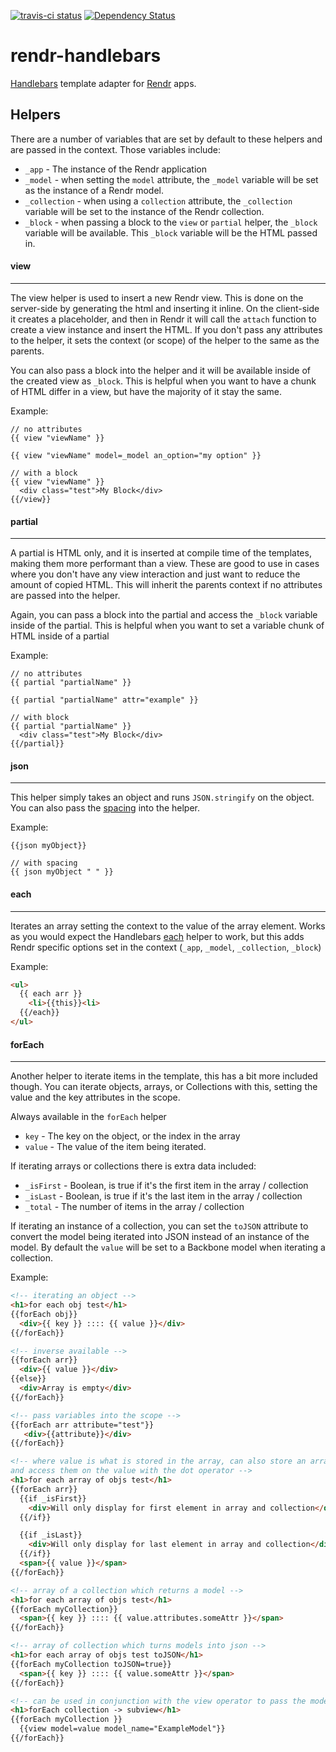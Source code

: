 [![travis-ci status](https://secure.travis-ci.org/rendrjs/rendr-handlebars.png)](http://travis-ci.org/#!/rendrjs/rendr-handlebars/builds)
[![Dependency Status](https://david-dm.org/rendrjs/rendr-handlebars.png)](https://david-dm.org/rendrjs/rendr-handlebars)

rendr-handlebars
================

[Handlebars](http://handlebarsjs.com/) template adapter for [Rendr](https://github.com/rendrjs/rendr) apps.


## Helpers

There are a number of variables that are set by default to these helpers and are passed in the context.  Those variables include:
- `_app` -  The instance of the Rendr application
- `_model` - when setting the `model` attribute, the `_model` variable will be set as the instance of a Rendr model.
- `_collection` - when using a `collection` attribute, the `_collection` variable will be set to the instance of the Rendr collection.
- `_block` - when passing a block to the `view` or `partial` helper, the `_block` variable will be available.  This `_block` variable will be the HTML passed in.


#### view
------
The view helper is used to insert a new Rendr view.  This is done on the server-side by generating the html and inserting it inline.  On the client-side it creates a placeholder, and then in Rendr it will call the `attach` function to create a view instance and insert the HTML.  If you don't pass any attributes to the helper, it sets the context (or scope) of the helper to the same as the parents.

You can also pass a block into the helper and it will be available inside of the created view as `_block`.  This is helpful when you want to have a chunk of HTML differ in a view, but have the majority of it stay the same.

Example:
```
// no attributes
{{ view "viewName" }}

{{ view "viewName" model=_model an_option="my option" }}

// with a block
{{ view "viewName" }}
  <div class="test">My Block</div>
{{/view}}
```


#### partial
------
A partial is HTML only, and it is inserted at compile time of the templates, making them more performant than a view.  These are good to use in cases where you don't have any view interaction and just want to reduce the amount of copied HTML.  This will inherit the parents context if no attributes are passed into the helper.

Again, you can pass a block into the partial and access the `_block` variable inside of the partial.  This is helpful when you want to set a variable chunk of HTML inside of a partial

Example:
```
// no attributes
{{ partial "partialName" }}

{{ partial "partialName" attr="example" }}

// with block
{{ partial "partialName" }}
  <div class="test">My Block</div>
{{/partial}}
```


#### json
------
This helper simply takes an object and runs `JSON.stringify` on the object.  You can also pass the [spacing](https://developer.mozilla.org/en-US/docs/Web/JavaScript/Reference/Global_Objects/JSON/stringify#space_argument) into the helper.

Example:
```
{{json myObject}}

// with spacing
{{ json myObject " " }}
```


#### each
------
Iterates an array setting the context to the value of the array element.  Works as you would expect the Handlebars [each](http://handlebarsjs.com/builtin_helpers.html#iteration) helper to work, but this adds Rendr specific options set in the context (`_app`, `_model`, `_collection`, `_block`)

Example:
```html
<ul>
  {{ each arr }}
    <li>{{this}}<li>
  {{/each}}
</ul>
```


#### forEach
------
Another helper to iterate items in the template, this has a bit more included though.  You can iterate objects, arrays, or Collections with this, setting the value and the key attributes in the scope.

Always available in the `forEach` helper
- `key` - The key on the object, or the index in the array
- `value` - The value of the item being iterated.

If iterating arrays or collections there is extra data included: 
- `_isFirst` - Boolean, is true if it's the first item in the array / collection
- `_isLast` - Boolean, is true if it's the last item in the array / collection
- `_total` - The number of items in the array / collection

If iterating an instance of a collection, you can set the `toJSON` attribute to convert the model being iterated into JSON instead of an instance of the model.  By default the `value` will be set to a Backbone model when iterating a collection.

Example:
```html
<!-- iterating an object -->
<h1>for each obj test</h1>
{{forEach obj}}
  <div>{{ key }} :::: {{ value }}</div>
{{/forEach}}

<!-- inverse available -->
{{forEach arr}}
  <div>{{ value }}</div>
{{else}}
  <div>Array is empty</div>
{{/forEach}}

<!-- pass variables into the scope -->
{{forEach arr attribute="test"}}
   <div>{{attribute}}</div>
{{/forEach}}

<!-- where value is what is stored in the array, can also store an array of objects
and access them on the value with the dot operator -->
<h1>for each array of objs test</h1>
{{forEach arr}}
  {{if _isFirst}}
    <div>Will only display for first element in array and collection</div>
  {{/if}}

  {{if _isLast}}
    <div>Will only display for last element in array and collection</div>
  {{/if}}
  <span>{{ value }}</span>
{{/forEach}}

<!-- array of a collection which returns a model -->
<h1>for each array of objs test</h1>
{{forEach myCollection}}
  <span>{{ key }} :::: {{ value.attributes.someAttr }}</span>
{{/forEach}}

<!-- array of collection which turns models into json -->
<h1>for each array of objs test toJSON</h1>
{{forEach myCollection toJSON=true}}
  <span>{{ key }} :::: {{ value.someAttr }}</span>
{{/forEach}}

<!-- can be used in conjunction with the view operator to pass the model to child views -->
<h1>forEach collection -> subview</h1>
{{forEach myCollection }}
  {{view model=value model_name="ExampleModel"}}
{{/forEach}}
```
